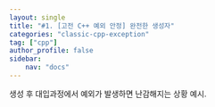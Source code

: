 ```yaml
---
layout: single
title: "#1. [고전 C++ 예외 안정] 완전한 생성자"
categories: "classic-cpp-exception"
tag: ["cpp"]
author_profile: false
sidebar: 
    nav: "docs"
---
```


생성 후 대입과정에서 예외가 발생하면 난감해지는 상황 예시.